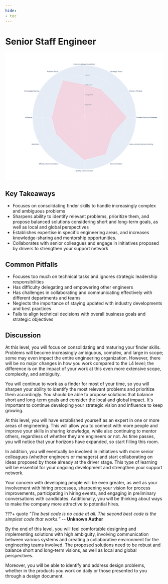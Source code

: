 ```yaml
---
hide:
- toc
---
```

# Senior Staff Engineer

![Senior Staff Engineer radar chart based on Engineering Competences](assets/l5.png)

## Key Takeaways

* Focuses on consolidating finder skills to handle increasingly complex and ambiguous problems
* Sharpens ability to identify relevant problems, prioritize them, and propose balanced solutions considering short and long-term goals, as well as local and global perspectives
* Establishes expertise in specific engineering areas, and increases knowledge-sharing and mentorship opportunities.
* Collaborates with senior colleagues and engage in initiatives proposed by drivers to strengthen your support network

## Common Pitfalls

* Focuses too much on technical tasks and ignores strategic leadership responsibilities
* Has difficulty delegating and empowering other engineers
* Has challenges in collaborating and communicating effectively with different departments and teams
* Neglects the importance of staying updated with industry developments and best practices
* Fails to align technical decisions with overall business goals and strategic objectives

## Discussion

At this level, you will focus on consolidating and maturing your finder skills. Problems will become increasingly ambiguous, complex, and large in scope; some may even impact the entire engineering organization. However, there will be no major changes in how you work compared to the L4 level; the difference is on the impact of your work at this even more extensive scope, complexity, and ambiguity.

You will continue to work as a finder for most of your time, so you will sharpen your ability to identify the most relevant problems and prioritize them accordingly. You should be able to propose solutions that balance short and long-term goals and consider the local and global impact. It's important to continue developing your strategic vision and influence to keep growing.

At this level, you will have established yourself as an expert in one or more areas of engineering. This will allow you to connect with more people and improve your skills in sharing knowledge, while also continuing to mentor others, regardless of whether they are engineers or not. As time passes, you will notice that your horizons have expanded, so start filling this room.

In addition, you will eventually be involved in initiatives with more senior colleagues (whether engineers or managers) and start collaborating on ideas proposed by those already at the driver stage. This type of learning will be essential for your ongoing development and strengthen your support network.

Your concern with developing people will be even greater, as well as your involvement with hiring processes, sharpening your vision for process improvements, participating in hiring events, and engaging in preliminary conversations with candidates. Additionally, you will be thinking about ways to make the company more attractive to potential hires.

???+ quote
    _"The best code is no code at all. The second best code is the simplest code that works.”_
    -- __Unknown Author__

By the end of this level, you will feel comfortable designing and implementing solutions with high ambiguity, involving communication between various systems and creating a collaborative environment for the engineering teams involved. The proposed solutions need to be robust and balance short and long-term visions, as well as local and global perspectives.

Moreover, you will be able to identify and address design problems, whether in the products you work on daily or those presented to you through a design document.
